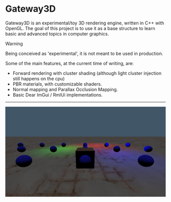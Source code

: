 # Gateway3D
Gateway3D is an experimental/toy 3D rendering engine, written in C++ with OpenGL.
The goal of this project is to use it as a base structure to learn basic and advanced topics
in computer graphics.
> [!WARNING]
> Being conceived as 'experimental', it is not meant to be used in production.

Some of the main features, at the current time of writing, are:
- Forward rendering with cluster shading (although light cluster injection still happens on the cpu)
- PBR materials, with customizable shaders.
- Normal mapping and Parallax Occlusion Mapping.
- Basic Dear ImGui / RmlUi implementations.
---
![Screenshot representing one of the available examples](/Images/img1.png)